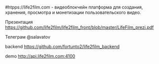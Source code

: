 #htpps://life2film.com  - видеоблокчейн платформа для создания, хранения, просмотра и монетизации пользовательского видео.


Презентация
https://github.com/life2film/life2film_front/blob/master/LifeFilm_prezi.pdf

Телеграм @salavatov

backend
https://github.com/fortunto2/life2film_backend

demo
http://api.life2film.com:4100
